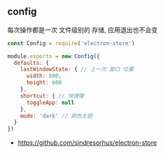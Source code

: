 ## config


每次操作都是一次 文件级别的 存储, 应用退出也不会变

<!-- START doctoc -->
<!-- END doctoc -->

``` js
const Config = require('electron-store')

module.exports = new Config({
  defaults: {
    lastWindowState: { // 上一次 窗口 位置
      width: 800,
      height: 600
    },
    shortcut: { // 快捷键
      toggleApp: null
    },
    mode: 'dark' // 颜色主题
  }
})

```

- https://github.com/sindresorhus/electron-store
